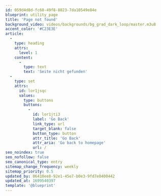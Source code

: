 ```yaml
---
id: 059d4d8d-fc60-49f8-8823-7da10549e84e
blueprint: utility_page
title: 'Page not found'
background_video: videos/backgrounds/bg_grad_dark_loop/master.m3u8
accent_color: '#C23E3E'
article:
  -
    type: heading
    attrs:
      level: 1
    content:
      -
        type: text
        text: 'Seite nicht gefunden'
  -
    type: set
    attrs:
      id: lor1jsqc
      values:
        type: buttons
        buttons:
          -
            id: lor1jti3
            label: 'Go Back'
            link_type: url
            target_blank: false
            button_type: button
            attr_title: 'Go Back'
            attr_aria: 'Go back to homepage'
            url: /
seo_noindex: true
seo_nofollow: false
seo_canonical_type: entry
sitemap_change_frequency: weekly
sitemap_priority: 0.5
updated_by: 06410ee8-92e1-45e7-b0e3-9fd7e0400442
updated_at: 1699540397
template: '@blueprint'
---
```

